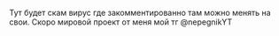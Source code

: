 Тут будет скам вирус 
где закомментированно там можно менять на свои.
Скоро мировой проект от меня мой тг @nepegnikYT
